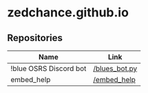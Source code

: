 # zedchance.github.io

## Repositories
Name | Link
--- | ---
!blue OSRS Discord bot | [/blues_bot.py](https://zedchance.github.io/blues_bot.py/)
embed_help | [/embed_help](https://zedchance.github.io/embed_help/)
